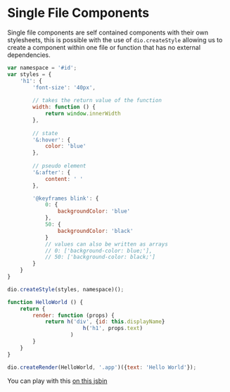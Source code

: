 # Single File Components

Single file components are self contained components with their own stylesheets,
this is possible with the use of `dio.createStyle` allowing us to create a component
within one file or function that has no external dependencies.

```javascript
var namespace = '#id';
var styles = {
	'h1': {
		'font-size': '40px',
		
		// takes the return value of the function
		width: function () {
			return window.innerWidth
		},
		
		// state
		'&:hover': {
			color: 'blue'
		},
		
		// pseudo element
		'&:after': {
			content: ' '
		},

		'@keyframes blink': {
			0: {
				backgroundColor: 'blue'
			},
			50: {
				backgroundColor: 'black'
			}
			// values can also be written as arrays
			// 0: ['background-color: blue;'],
			// 50: ['background-color: black;']
		}
	}
}

dio.createStyle(styles, namespace)();

function HelloWorld () {
	return {
		render: function (props) {
			return h('div', {id: this.displayName}
						h('h1', props.text)
					)
		}
	}
}

dio.createRender(HelloWorld, '.app')({text: 'Hello World'});
```

You can play with this [on this jsbin](http://jsbin.com/yayuxox/edit?js,console,output)
